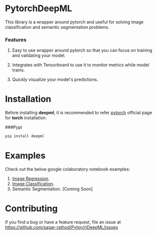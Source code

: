 # PytorchDeepML


This library is a wrapper around pytorch and useful for solving image classification and semantic
segmentation problems.

### Features
1. Easy to use wrapper around pytorch so that you can focus on training and
   validating your model.

2. Integrates with Tensorboard to use it to monitor metrics while model trains.

3. Quickly visualize your model's predictions.


# Installation

Before installing **deepml**, it is recommended to refer [pytorch](https://pytorch.org/) official page for **torch** installation.

###Pypi

```bash
pip install deepml
```


# Examples
Check out the below google colaboratory notebook examples:

1. [Image Regression](https://colab.research.google.com/github/sagar-rathod/PytorchDeepML/blob/master/examples/Image_Regression_Example.ipynb).
2. [Image Classification](https://colab.research.google.com/github/sagar-rathod/PytorchDeepML/blob/master/examples/Image_Classification_Example.ipynb).
3. Semantic Segmentation. [Coming Soon]


# Contributing
If you find a bug or have a feature request, file an issue at https://github.com/sagar-rathod/PytorchDeepML/issues